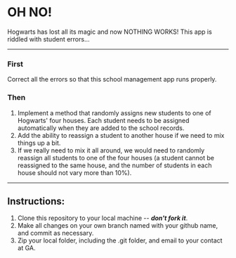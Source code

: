 # OH NO!

Hogwarts has lost all its magic and now NOTHING WORKS!  This app is riddled with student errors…

---

### First
Correct all the errors so that this school management app runs properly.

### Then
1. Implement a method that randomly assigns new students to one of Hogwarts' four houses.  Each student needs to be assigned automatically when they are added to the school records.
2. Add the ability to reassign a student to another house if we need to mix things up a bit.
3. If we really need to mix it all around, we would need to randomly reassign all students to one of the four houses (a student cannot be reassigned to the same house, and the number of students in each house should not vary more than 10%).

---

## Instructions:

1. Clone this repository to your local machine -- ***don't fork it***.
2. Make all changes on your own branch named with your github name, and commit as necessary.
3. Zip your local folder, including the .git folder, and email to your contact at GA.
